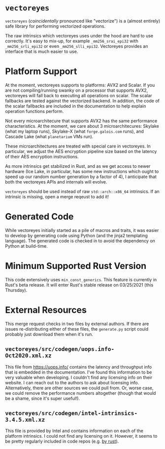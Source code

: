# `vectoreyes`

`vectoreyes` (_coincidentally_ pronounced like "vectorize") is a (almost entirely) safe library for performing vectorized operations.

The raw intrinsics which vectoreyes uses under the hood are hard to use correctly. It's easy to mix-up, for example `_mm256_srai_epi32` with `_mm256_srli_epi32` or even `_mm256_slli_epi32`. Vectoreyes provides an interface that is much easier to use.

# Platform Support
At the moment, vectoreyes supports to platforms: AVX2 and Scalar. If you are not compiling/running swanky on a processor that supports AVX2, vectoreyes will fall back to executing all operations on scalar. The scalar fallbacks are tested against the vectorized backend. In addition, the code of the scalar fallbacks are included in the documentation to help explain operation functions perform.

Not every microarchitecure that supports AVX2 has the same performance characteristics. At the moment, we care about 3 microarchitecures: Skylake (what my laptop runs), Skylake-X (what `forge.galois.com` runs), and Cascade Lake (what `planetarium` VMs run).

These microarchitectures are treated with special care in vectoreyes. In particular, we adjust the AES encryption pipeline size based on the latency of their AES encryption instructions.

As more intrinsics get stabilized in Rust, and as we get access to newer hardware (Ice Lake, in particular, has some new instructions which ought to speed up our random number generation by a factor of 4), I anticipate that both the vectoreyes APIs and internals will evolve.

`vectoreyes` should be used instead of raw `std::arch::x86_64` intrinsics. If an intrinsic is missing, open a merge reqeust to add it!

# Generated Code
While vectoreyes initially started as a pile of macros and traits, it was easier to develop by generating code using Python (and the jinja2 templating language). The generated code is checked in to avoid the dependency on Python at build-time.

# Minimum Supported Rust Version
This code extensively uses `min_const_generics`. This feature is currently in Rust's beta release. It will enter Rust's stable release on 03/25/2021 (this Thursday).

# External Resources
This merge request checks in two files by external authors. If there are issues re-distributing either of these files, the `generate.py` script could probably just download them when it's run.

## `vectoreyes/src/codegen/uops.info-Oct2020.xml.xz`
This file from https://uops.info/ contains the latency and throughput info that is embedded in the documentation. I've found this information to be very valuable when developing. I couldn't find any licensing info on their website. I can reach out to the authors to ask about licensing info. Alternatively, there are other sources we could pull from. Or, worse case, we could remove the performance numbers altogether (though that would be a shame, since it's super useful!).

## `vectoreyes/src/codegen/intel-intrinsics-3.4.5.xml.xz`
This file is provided by Intel and contains information on each of the platform intrinsics. I could not find any licensing on it. However, it seems to be pretty regularly included in code repos (e.g. [by rust](https://github.com/rust-lang/stdarch/blob/master/crates/stdarch-verify/x86-intel.xml)).
